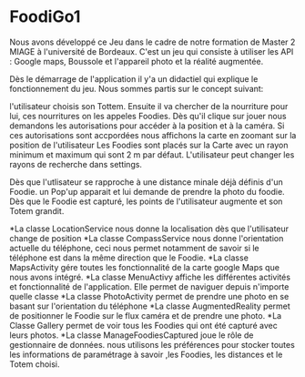 # FoodiGo1
Nous avons développé ce Jeu dans le cadre de notre formation de Master 2 MIAGE à l'université de Bordeaux.
C'est un jeu qui consiste à utiliser les API : Google maps, Boussole et l'appareil photo et la réalité augmentée.

Dès le démarrage de l'application il y'a un didactiel qui explique le fonctionnement du jeu.
Nous sommes partis sur le concept suivant:

l'utilisateur choisis son Tottem.
Ensuite il va chercher de la nourriture pour lui, ces nourritures on les appeles Foodies.
Dès qu'il clique sur jouer nous demandons les autorisations pour accéder à la position et à la caméra.
Si ces autorisations sont accpordées nous affichons la carte en zoomant sur la position de l'utilisateur
Les Foodies sont placés sur la Carte avec un rayon minimum et maximum qui sont 2 m par défaut.
L'utilisateur peut changer les rayons de recherche dans settings.

Dès que l'utlisateur se rapproche à une distance minale déjà définis d'un Foodie. un Pop'up apparait et lui demande de prendre la photo du foodie.
Dès que le Foodie est capturé, les points de l'utilisateur augmente et son Totem grandit.

*La classe LocationService nous donne la localisation dès que l'utilisateur change de position
*La classe CompassService nous donne l'orientation actuelle du téléphone, ceci nous permet notamment de savoir si le téléphone est dans la même direction que le Foodie.
*La classe MapsActivity gére toutes les fonctionnalité de la carte google Maps que nous avons intégré.
*La classe MenuActivy affiche les différentes activités et fonctionnalité de l'application. Elle permet de naviguer depuis n'importe quelle classe
*La classe PhotoActivity permet de prendre une photo en se basant sur l'orientation du téléphone
*La classe AugmentedReality permet de positionner le Foodie sur le flux caméra et de prendre une photo.
*La Classe Gallery permet de voir tous les Foodies qui ont été capturé avec leurs photos.
*La classe ManageFoodiesCaptured joue le rôle de gestionnaire de données. nous utilisons les préférences pour stocker toutes les informations de paramétrage à savoir ,les Foodies, les distances 
et le Totem choisi.


